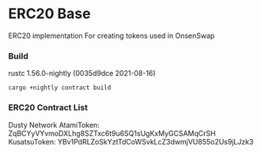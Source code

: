 # ERC20 Base

ERC20 implementation
For creating tokens used in OnsenSwap

### Build
rustc 1.56.0-nightly (0035d9dce 2021-08-16)
```
cargo +nightly contract build  
```

### ERC20 Contract List
Dusty Network
AtamiToken: ZqBCYyVYvmoDXLhg8SZTxc6t9u6SQ1sUgKxMyGCSAMqCrSH
KusatsuToken: YBv1PdRLZoSkYztTdCoWSvkLcZ3dwmjVU855o2Us9jLJzk3
